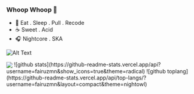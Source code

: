 ### Whoop Whoop 🙈

- 🌟 Eat . Sleep . Pull . Recode
- ☕ Sweet . Acid
- 🎧 Nightcore . SKA

![Alt Text](https://media1.tenor.com/images/a9f666c8212d9460e5d0f33405b3709b/tenor.gif?itemid=13576085)


<img align="center" src="https://github-readme-stats.vercel.app/api/top-langs/?username=fairuzmn&langs_count=8" />
![github stats](https://github-readme-stats.vercel.app/api?username=fairuzmn&show_icons=true&theme=radical)
![github toplang](https://github-readme-stats.vercel.app/api/top-langs/?username=fairuzmn&layout=compact&theme=nightowl)


